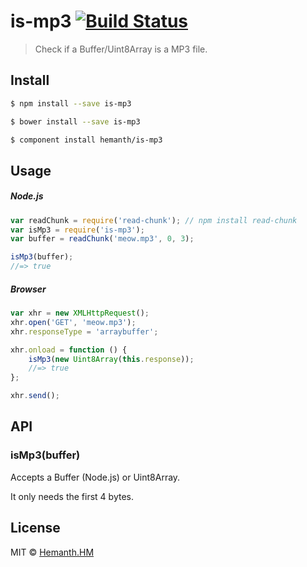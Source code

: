 # is-mp3 [![Build Status](https://travis-ci.org/hemanth/is-mp3.svg?branch=master)](https://travis-ci.org/hemanth/is-mp3)

> Check if a Buffer/Uint8Array is a MP3 file.

## Install

```sh
$ npm install --save is-mp3
```

```sh
$ bower install --save is-mp3
```

```sh
$ component install hemanth/is-mp3
```


## Usage

##### Node.js

```js
var readChunk = require('read-chunk'); // npm install read-chunk
var isMp3 = require('is-mp3');
var buffer = readChunk('meow.mp3', 0, 3);

isMp3(buffer);
//=> true
```

##### Browser

```js
var xhr = new XMLHttpRequest();
xhr.open('GET', 'meow.mp3');
xhr.responseType = 'arraybuffer';

xhr.onload = function () {
	isMp3(new Uint8Array(this.response));
	//=> true
};

xhr.send();
```


## API

### isMp3(buffer)

Accepts a Buffer (Node.js) or Uint8Array.

It only needs the first 4 bytes.


## License

MIT © [Hemanth.HM](http://h3manth.com)
